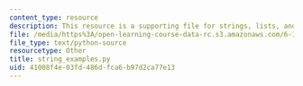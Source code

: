 ```yaml
---
content_type: resource
description: This resource is a supporting file for strings, lists, and list comprehensions.
file: /media/https%3A/open-learning-course-data-rc.s3.amazonaws.com/6-189-a-gentle-introduction-to-programming-using-python-january-iap-2011/41008f4e03fd486dfca6b97d2ca77e13_string_examples.py
file_type: text/python-source
resourcetype: Other
title: string_examples.py
uid: 41008f4e-03fd-486d-fca6-b97d2ca77e13
---
```

